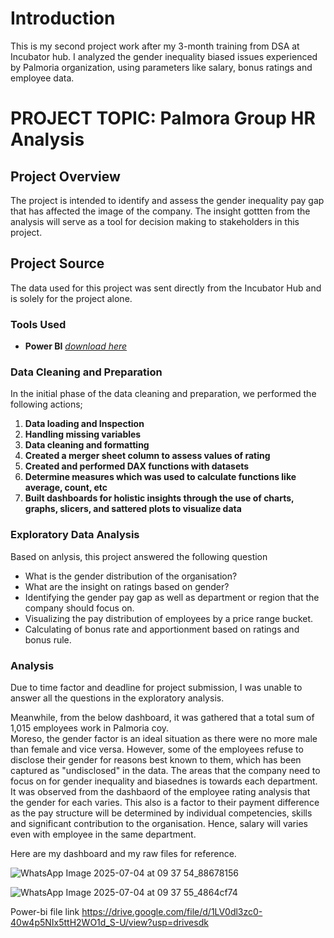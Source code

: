 # Introduction
This is my second project work after my 3-month training from DSA at Incubator hub. I analyzed the gender inequality biased issues experienced by Palmoria organization, using parameters like salary, bonus ratings and employee data.

# PROJECT TOPIC: Palmora Group HR Analysis

## Project Overview
The project is intended to identify and assess the gender inequality pay gap that has affected the image of the company. The insight gottten from the analysis will serve as a tool for decision making to stakeholders in this project.

## Project Source
The data used for this project was sent directly from the Incubator Hub and is solely for the project alone.

### Tools Used
- **Power BI** *[download here](https://www.microsoft.com/en-us/download/details.aspx?id=58494)*

### Data Cleaning and Preparation
In the initial phase of the data cleaning and preparation, we performed the following actions;
1. **Data loading and Inspection**
2. **Handling missing variables**
3. **Data cleaning and formatting**
4. **Created a merger sheet column to assess values of rating**
5. **Created and performed DAX functions with datasets**
6. **Determine measures which was used to calculate functions like average, count, etc**
7. **Built dashboards for holistic insights through the use of charts, graphs, slicers, and sattered plots to visualize data**

### Exploratory Data Analysis
Based on anlysis, this project answered the following question 
- What is the gender distribution of the organisation?
- What are the insight on ratings based on gender?
- Identifying the gender pay gap as well as department or region that the company should focus on.
- Visualizing the pay distribution of employees by a price range bucket.
- Calculating of bonus rate and apportionment based on ratings and bonus rule.

### Analysis
Due to time factor and deadline for project submission, I was unable to answer all the questions in the exploratory analysis.

Meanwhile, from the below dashboard, it was gathered that a total sum of 1,015 employees work in Palmoria coy.  
Moreso, the gender factor is an ideal situation as there were no more male than female and vice versa. However, some of the employees refuse to disclose their gender for reasons best known to them, which has been captured as "undisclosed" in the data.
The areas that the company need to focus on for gender inequality and biasednes is towards each department. It was observed from the dashbaord of the employee rating analysis that the gender for each varies. This also is a factor to their payment difference as the pay structure will be determined by individual competencies, skills and significant contribution to the organisation. Hence, salary will varies even with employee in the same department.

Here are my dashboard and my raw files for reference.

![WhatsApp Image 2025-07-04 at 09 37 54_88678156](https://github.com/user-attachments/assets/11afdacc-a5a5-4141-b903-cdf24e6a49f7)

![WhatsApp Image 2025-07-04 at 09 37 55_4864cf74](https://github.com/user-attachments/assets/3cda7f64-70d8-45ee-8ecf-85647065b47f)

Power-bi file link
https://drive.google.com/file/d/1LV0dl3zc0-40w4p5NIx5ttH2WO1d_S-U/view?usp=drivesdk




